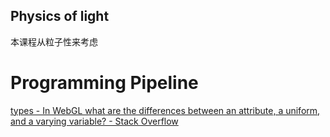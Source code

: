 ## Physics of light

本课程从粒子性来考虑

# Programming Pipeline

[types - In WebGL what are the differences between an attribute, a uniform, and a varying variable? - Stack Overflow](https://stackoverflow.com/questions/17537879/in-webgl-what-are-the-differences-between-an-attribute-a-uniform-and-a-varying)